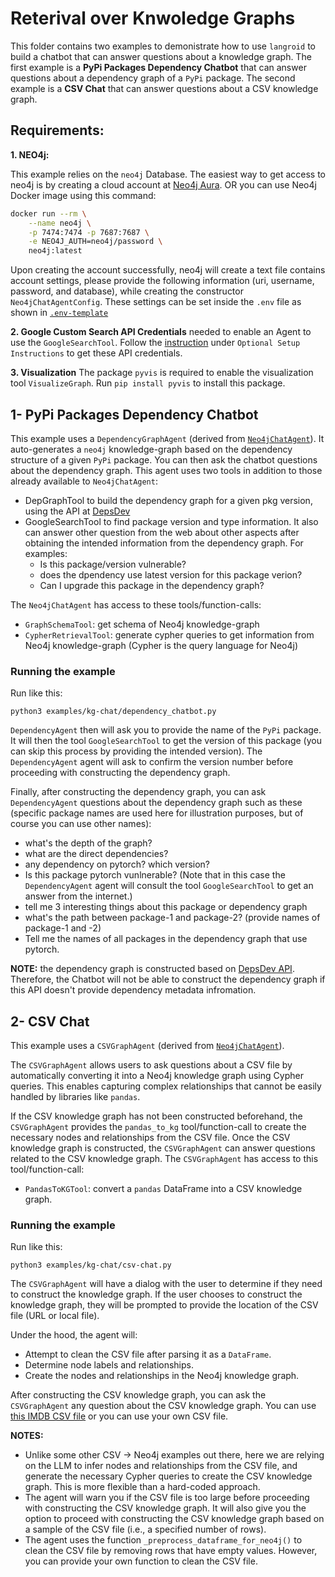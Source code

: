 # Reterival over Knwoledge Graphs

This folder contains two examples to demonistrate how to use `langroid` to build a chatbot that can answer questions about a knowledge graph.
The first example is a **PyPi Packages Dependency Chatbot** that can answer questions about a dependency graph of a `PyPi` package. 
The second example is a **CSV Chat** that can answer questions about a CSV knowledge graph.

## Requirements:

**1. NEO4j:**

This example relies on the `neo4j` Database. The easiest way to get access to neo4j is
by creating a cloud account at [Neo4j Aura](https://neo4j.com/cloud/platform/aura-graph-database/). OR you
can use Neo4j Docker image using this command:

```bash
docker run --rm \
    --name neo4j \
    -p 7474:7474 -p 7687:7687 \
    -e NEO4J_AUTH=neo4j/password \
    neo4j:latest
```

Upon creating the account successfully, neo4j will create a text file contains
account settings, please provide the following information (uri, username,
password, and database), while creating the constructor `Neo4jChatAgentConfig`. 
These settings can be set inside the `.env` file as shown in [`.env-template`](../../.env-template)

**2. Google Custom Search API Credentials** 
needed to enable an Agent to use the `GoogleSearchTool`. Follow the [instruction](https://github.com/langroid/langroid?tab=readme-ov-file#gear-installation-and-setup) under `Optional Setup Instructions` to get these API credentials. 

**3. Visualization**
The package `pyvis` is required to enable the visualization tool `VisualizeGraph`. Run ``pip install pyvis`` to install this package.

## 1- PyPi Packages Dependency Chatbot

This example uses a `DependencyGraphAgent` 
(derived from [`Neo4jChatAgent`](https://github.com/langroid/langroid/blob/main/langroid/agent/special/neo4j/neo4j_chat_agent.py)).
It auto-generates a `neo4j` knowledge-graph based on the dependency
structure of a given `PyPi` package. You can then ask the chatbot questions
about the dependency graph. This agent uses two tools in addition to those 
already available to `Neo4jChatAgent`:

- DepGraphTool to build the dependency graph for a given pkg version, using the API
   at [DepsDev](https://deps.dev/)
- GoogleSearchTool to find package version and type information. It also can answer
other question from the web about other aspects after obtaining the intended information
from the dependency graph. For examples:
  - Is this package/version vulnerable?
  - does the dpendency use latest version for this package verion?
  - Can I upgrade this package in the dependency graph?

The `Neo4jChatAgent` has access to these tools/function-calls:

- `GraphSchemaTool`: get schema of Neo4j knowledge-graph
- `CypherRetrievalTool`: generate cypher queries to get information from
   Neo4j knowledge-graph (Cypher is the query language for Neo4j)

### Running the example

Run like this:
```
python3 examples/kg-chat/dependency_chatbot.py
```

`DependencyAgent` then will ask you to provide the name of the `PyPi` package.
It will then the tool `GoogleSearchTool` to get the version of
this package (you can skip this process by providing the intended version).
The `DependencyAgent` agent will ask to confirm the version number before
proceeding with constructing the dependency graph.

Finally, after constructing the dependency graph, you can ask `DependencyAgent`
questions about the dependency graph such as these (specific package names are
used here for illustration purposes, but of course you can use other names):

- what's the depth of the graph?
- what are the direct dependencies?
- any dependency on pytorch? which version?
- Is this package pytorch vunlnerable?
  (Note that in this case the `DependencyAgent` agent will consult the 
  tool `GoogleSearchTool` to get an answer from the internet.)
- tell me 3 interesting things about this package or dependency graph
- what's the path between package-1 and package-2? (provide names of package-1
  and -2)
- Tell me the names of all packages in the dependency graph that use pytorch.

**NOTE:** the dependency graph is constructed based
on [DepsDev API](https://deps.dev/). Therefore, the Chatbot will not be able to
construct the dependency graph if this API doesn't provide dependency metadata
infromation. 

## 2- CSV Chat

This example uses a `CSVGraphAgent` 
(derived from [`Neo4jChatAgent`](https://github.com/langroid/langroid/blob/main/langroid/agent/special/neo4j/neo4j_chat_agent.py)).

The `CSVGraphAgent` allows users to ask questions about a CSV file by 
automatically converting it into a Neo4j knowledge graph using Cypher queries. 
This enables capturing complex relationships that cannot be easily
handled by libraries like `pandas`.

If the CSV knowledge graph has not been constructed beforehand, the `CSVGraphAgent`
provides the `pandas_to_kg` tool/function-call to create the necessary nodes and
relationships from the CSV file. Once the CSV knowledge graph is constructed,
the `CSVGraphAgent` can answer questions related to the CSV knowledge graph.
The `CSVGraphAgent` has access to this tool/function-call:

- `PandasToKGTool`: convert a `pandas` DataFrame into a CSV knowledge graph.

### Running the example

Run like this:
```
python3 examples/kg-chat/csv-chat.py
```

The `CSVGraphAgent` will have a dialog with the user to determine if they need to
construct the knowledge graph. If the user chooses to construct the knowledge graph, they
will be prompted to provide the location of the CSV file (URL or local file).

Under the hood, the agent will:

- Attempt to clean the CSV file after parsing it as a `DataFrame`.
- Determine node labels and relationships.
- Create the nodes and relationships in the Neo4j knowledge graph.

After constructing the CSV knowledge graph, you can ask the `CSVGraphAgent` any question
about the CSV knowledge graph. You can use [this IMDB CSV file](https://raw.githubusercontent.com/langroid/langroid-examples/main/examples/docqa/data/movies/IMDB.csv) 
or you can use your own CSV file.

**NOTES:**

- Unlike some other CSV -> Neo4j examples out there, here we are relying on the LLM
  to infer nodes and relationships from the CSV file, and generate the necessary
    Cypher queries to create the CSV knowledge graph. This is more flexible than
    a hard-coded approach.
- The agent will warn you if the CSV file is too large before proceeding with
  constructing the CSV knowledge graph. It will also give you the option to proceed with
  constructing the CSV knowledge graph based on a sample of the CSV file (i.e., a
  specified number of rows).
- The agent uses the function `_preprocess_dataframe_for_neo4j()` to clean the CSV file
  by removing rows that have empty values. However, you can provide your own function to
  clean the CSV file.
